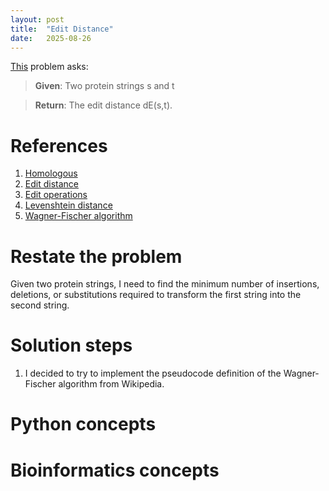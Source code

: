```yaml
---
layout: post
title:  "Edit Distance"
date:   2025-08-26
---
```


[This](https://rosalind.info/problems/edit/) problem asks:

> **Given**: Two protein strings s and t

> **Return**: The edit distance dE(s,t).

<!--break-->

# References
1. [Homologous](https://en.wikipedia.org/wiki/Homology_(biology))
2. [Edit distance](https://en.wikipedia.org/wiki/Edit_distance)
3. [Edit operations](https://rosalind.info/glossary/edit-operation/)
4. [Levenshtein distance](https://en.wikipedia.org/wiki/Levenshtein_distance)
5. [Wagner-Fischer algorithm](https://en.wikipedia.org/wiki/Wagner%E2%80%93Fischer_algorithm)

# Restate the problem
Given two protein strings, I need to find the minimum number of insertions, deletions, or substitutions required to transform the first string into the second string.

# Solution steps
1. I decided to try to implement the pseudocode definition of the Wagner-Fischer algorithm from Wikipedia.

# Python concepts

# Bioinformatics concepts